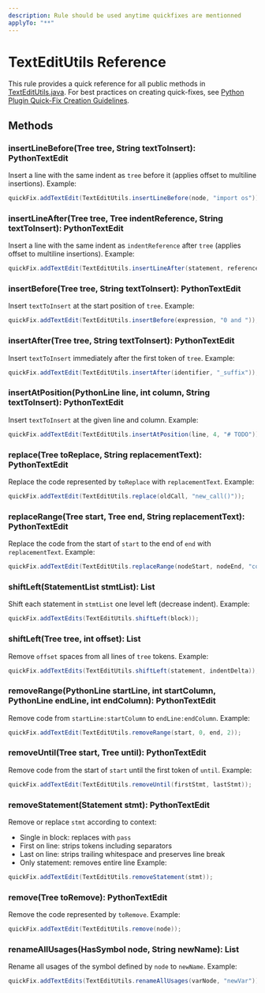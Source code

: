 ```yaml
---
description: Rule should be used anytime quickfixes are mentionned
applyTo: "**"
---
```

# TextEditUtils Reference

This rule provides a quick reference for all public methods in [TextEditUtils.java](../../python-frontend/src/main/java/org/sonar/python/quickfix/TextEditUtils.java). For best practices on creating quick-fixes, see [Python Plugin Quick-Fix Creation Guidelines](./quickfix-guidelines.instructions.md).

## Methods

### insertLineBefore(Tree tree, String textToInsert): PythonTextEdit
Insert a line with the same indent as `tree` before it (applies offset to multiline insertions).
Example:
```java
quickFix.addTextEdit(TextEditUtils.insertLineBefore(node, "import os"));
```

### insertLineAfter(Tree tree, Tree indentReference, String textToInsert): PythonTextEdit
Insert a line with the same indent as `indentReference` after `tree` (applies offset to multiline insertions).
Example:
```java
quickFix.addTextEdit(TextEditUtils.insertLineAfter(statement, referenceNode, "print('Done')"));
```

### insertBefore(Tree tree, String textToInsert): PythonTextEdit
Insert `textToInsert` at the start position of `tree`.
Example:
```java
quickFix.addTextEdit(TextEditUtils.insertBefore(expression, "0 and "));
```

### insertAfter(Tree tree, String textToInsert): PythonTextEdit
Insert `textToInsert` immediately after the first token of `tree`.
Example:
```java
quickFix.addTextEdit(TextEditUtils.insertAfter(identifier, "_suffix"));
```

### insertAtPosition(PythonLine line, int column, String textToInsert): PythonTextEdit
Insert `textToInsert` at the given line and column.
Example:
```java
quickFix.addTextEdit(TextEditUtils.insertAtPosition(line, 4, "# TODO"));
```

### replace(Tree toReplace, String replacementText): PythonTextEdit
Replace the code represented by `toReplace` with `replacementText`.
Example:
```java
quickFix.addTextEdit(TextEditUtils.replace(oldCall, "new_call()"));
```

### replaceRange(Tree start, Tree end, String replacementText): PythonTextEdit
Replace the code from the start of `start` to the end of `end` with `replacementText`.
Example:
```java
quickFix.addTextEdit(TextEditUtils.replaceRange(nodeStart, nodeEnd, "combined()"));
```

### shiftLeft(StatementList stmtList): List<PythonTextEdit>
Shift each statement in `stmtList` one level left (decrease indent).
Example:
```java
quickFix.addTextEdits(TextEditUtils.shiftLeft(block));
```

### shiftLeft(Tree tree, int offset): List<PythonTextEdit>
Remove `offset` spaces from all lines of `tree` tokens.
Example:
```java
quickFix.addTextEdits(TextEditUtils.shiftLeft(statement, indentDelta));
```

### removeRange(PythonLine startLine, int startColumn, PythonLine endLine, int endColumn): PythonTextEdit
Remove code from `startLine:startColumn` to `endLine:endColumn`.
Example:
```java
quickFix.addTextEdit(TextEditUtils.removeRange(start, 0, end, 2));
```

### removeUntil(Tree start, Tree until): PythonTextEdit
Remove code from the start of `start` until the first token of `until`.
Example:
```java
quickFix.addTextEdit(TextEditUtils.removeUntil(firstStmt, lastStmt));
```

### removeStatement(Statement stmt): PythonTextEdit
Remove or replace `stmt` according to context:
- Single in block: replaces with `pass`
- First on line: strips tokens including separators
- Last on line: strips trailing whitespace and preserves line break
- Only statement: removes entire line
Example:
```java
quickFix.addTextEdit(TextEditUtils.removeStatement(stmt));
```

### remove(Tree toRemove): PythonTextEdit
Remove the code represented by `toRemove`.
Example:
```java
quickFix.addTextEdit(TextEditUtils.remove(node));
```

### renameAllUsages(HasSymbol node, String newName): List<PythonTextEdit>
Rename all usages of the symbol defined by `node` to `newName`.
Example:
```java
quickFix.addTextEdits(TextEditUtils.renameAllUsages(varNode, "newVar"));
```
